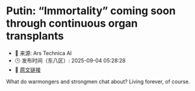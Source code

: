 # Putin: “Immortality” coming soon through continuous organ transplants
- 📅 来源: Ars Technica AI
- 🕒 发布时间（东八区）: 2025-09-04 05:28:28
- 🔗 [原文链接](https://arstechnica.com/health/2025/09/strong-men-hot-mics-putin-and-xi-dream-about-immortality-living-to-150/)

What do warmongers and strongmen chat about? Living forever, of course.